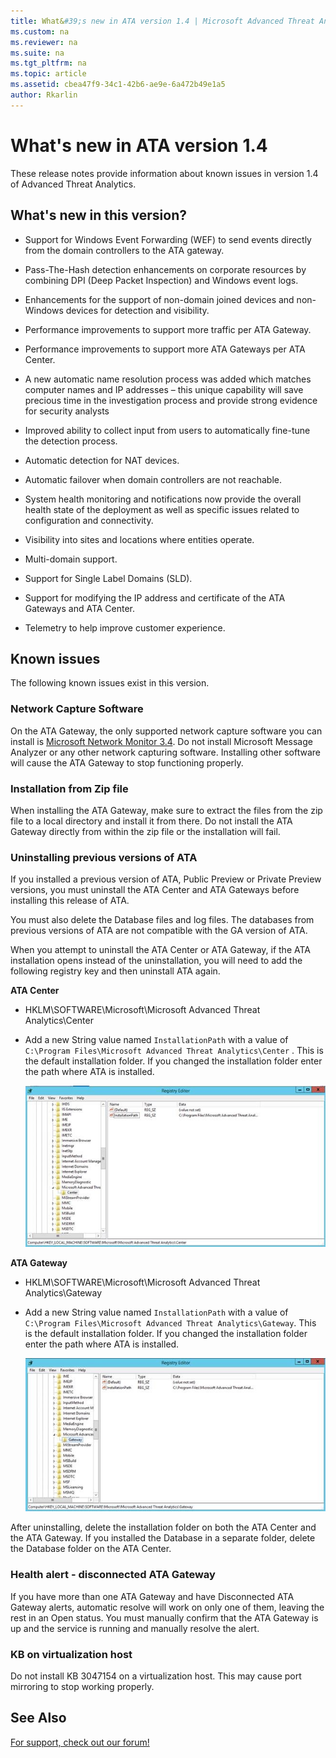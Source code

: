 ```yaml
---
title: What&#39;s new in ATA version 1.4 | Microsoft Advanced Threat Analytics
ms.custom: na
ms.reviewer: na
ms.suite: na
ms.tgt_pltfrm: na
ms.topic: article
ms.assetid: cbea47f9-34c1-42b6-ae9e-6a472b49e1a5
author: Rkarlin
---
```

# What&#39;s new in ATA version 1.4
These release notes provide information about known issues in version 1.4 of  Advanced Threat Analytics.

## What's new in this version?

-   Support for Windows Event Forwarding (WEF) to send events directly from the domain controllers to the ATA gateway.

-   Pass-The-Hash detection enhancements on corporate resources by combining DPI (Deep Packet Inspection) and Windows event logs.

-   Enhancements for the support of non-domain joined devices and non-Windows devices for detection and visibility.

-   Performance improvements to support more traffic per ATA Gateway.

-   Performance improvements to support more ATA Gateways per ATA Center.

-   A new automatic name resolution process was added which matches computer names and IP addresses – this unique capability will save precious time in the investigation process and provide strong evidence for security analysts

-   Improved ability to collect input from users to automatically fine-tune the detection process.

-   Automatic detection for NAT devices.

-   Automatic failover when domain controllers are not reachable.

-   System health monitoring and notifications now provide the overall health state of the deployment as well as specific issues related to configuration and connectivity.

-   Visibility into sites and locations where entities operate.

-   Multi-domain support.

-   Support for Single Label Domains (SLD).

-   Support for modifying the IP address and certificate of the ATA Gateways and ATA Center.

-   Telemetry to help improve customer experience.

## Known issues
The following known issues exist in this version.

### Network Capture Software
On the ATA Gateway, the only supported network capture software you can install is [Microsoft Network Monitor 3.4](http://www.microsoft.com/en-us/download/details.aspx?id=4865). Do not install Microsoft Message Analyzer or any other network capturing software. Installing other software will cause the ATA Gateway to stop functioning properly.

### Installation from Zip file
When installing the ATA Gateway, make sure to extract the files from the zip file to a local directory and install it from there. Do not install the ATA Gateway directly from within the zip file or the installation will fail.

### Uninstalling previous versions of ATA
If you installed a previous version of ATA, Public Preview or Private Preview versions, you must uninstall the ATA Center and ATA Gateways before installing this release of ATA.

You must also delete the Database files and log files. The databases from previous versions of ATA are not compatible with the GA version of ATA.

When you attempt to uninstall the ATA Center or ATA Gateway, if the ATA installation opens instead of the uninstallation, you will need to add the following registry key and then uninstall ATA again.

**ATA Center**

-   HKLM\SOFTWARE\Microsoft\Microsoft Advanced Threat Analytics\Center

-   Add a new String value named `InstallationPath` with a value of `C:\Program Files\Microsoft Advanced Threat Analytics\Center` . This is the default installation folder. If you changed the installation folder enter the path where ATA is installed.

    ![Registry editor for ATA Center installation path](media/ATA-uninstall-center-bug.jpg)

**ATA Gateway**

-   HKLM\SOFTWARE\Microsoft\Microsoft Advanced Threat Analytics\Gateway

-   Add a new String value named `InstallationPath` with a value of `C:\Program Files\Microsoft Advanced Threat Analytics\Gateway`. This is the default installation folder.  If you changed the installation folder enter the path where ATA is installed.

    ![Registry editor for ATA Gateway installation path](media/ATA-GW-uninstall-bug.jpg)

After uninstalling, delete the installation folder on both the ATA Center and the ATA Gateway.  If you installed the Database in a separate folder, delete the Database folder on the ATA Center.

### Health alert - disconnected ATA Gateway
If you have more than one ATA Gateway and have Disconnected ATA Gateway alerts, automatic resolve will work on only one of them, leaving the rest in an Open status. You must manually confirm that the ATA Gateway is up and the service is running and manually resolve the alert.

### KB on virtualization host
Do not install KB 3047154 on a virtualization host. This may cause port mirroring to stop working properly.

## See Also
[For support, check out our forum!](https://social.technet.microsoft.com/Forums/security/en-US/home?forum=mata)
